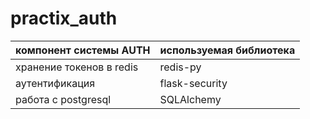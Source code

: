 # practix_auth




| компонент системы AUTH | используемая библиотека |
| -----------------------|-------------------------|
| хранение токенов в redis | redis-py |
| аутентификация           | flask-security |
| работа с postgresql      | SQLAlchemy
